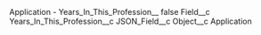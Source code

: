 <?xml version="1.0" encoding="UTF-8"?>
<CustomMetadata xmlns="http://soap.sforce.com/2006/04/metadata" xmlns:xsi="http://www.w3.org/2001/XMLSchema-instance" xmlns:xsd="http://www.w3.org/2001/XMLSchema">
    <label>Application - Years_In_This_Profession__</label>
    <protected>false</protected>
    <values>
        <field>Field__c</field>
        <value xsi:type="xsd:string">Years_In_This_Profession__c</value>
    </values>
    <values>
        <field>JSON_Field__c</field>
        <value xsi:nil="true"/>
    </values>
    <values>
        <field>Object__c</field>
        <value xsi:type="xsd:string">Application</value>
    </values>
</CustomMetadata>
